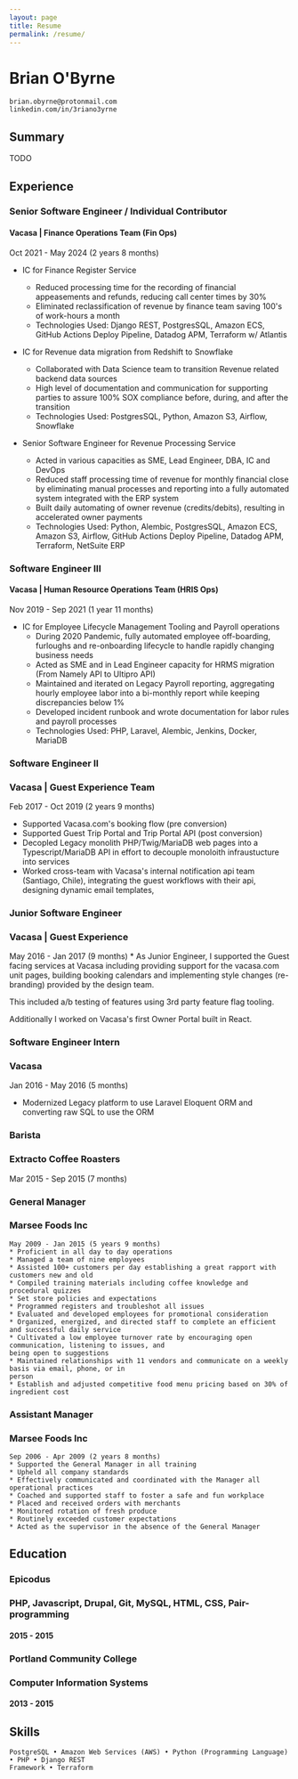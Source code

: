 ```yaml
---
layout: page
title: Resume
permalink: /resume/
---
```


# Brian O'Byrne

```
brian.obyrne@protonmail.com 
linkedin.com/in/3riano3yrne
```
## Summary

TODO 
## Experience

### Senior Software Engineer / Individual Contributor
#### Vacasa | Finance Operations Team (Fin Ops)
Oct 2021 - May 2024 (2 years 8 months)

* IC for Finance Register Service
  * Reduced processing time for the recording of financial appeasements and refunds, reducing call center times by 30% 
  * Eliminated reclassification of revenue by finance team saving 100's of work-hours a month 
  * Technologies Used: Django REST, PostgresSQL, Amazon ECS, GitHub Actions Deploy Pipeline, Datadog APM, Terraform w/ Atlantis

* IC for Revenue data migration from Redshift to Snowflake
  * Collaborated with Data Science team to transition Revenue related backend data sources
  * High level of documentation and communication for supporting parties to assure 100% SOX compliance before, during, and after the transition 
  * Technologies Used: PostgresSQL, Python, Amazon S3, Airflow, Snowflake

* Senior Software Engineer for Revenue Processing Service
  * Acted in various capacities as SME, Lead Engineer, DBA, IC and DevOps
  * Reduced staff processing time of revenue for monthly financial close by eliminating manual processes and reporting into a fully automated system integrated with the ERP system
  * Built daily automating of owner revenue (credits/debits), resulting in accelerated owner payments
  * Technologies Used: Python, Alembic, PostgresSQL, Amazon ECS, Amazon S3, Airflow, GitHub Actions Deploy Pipeline, Datadog APM, Terraform, NetSuite ERP

### Software Engineer III
#### Vacasa | Human Resource Operations Team (HRIS Ops)
Nov 2019 - Sep 2021 (1 year 11 months)

* IC for Employee Lifecycle Management Tooling and Payroll operations
  * During 2020 Pandemic, fully automated employee off-boarding, furloughs and re-onboarding lifecycle to handle rapidly changing business needs
  * Acted as SME and in Lead Engineer capacity for HRMS migration (From Namely API to Ultipro API)
  * Maintained and iterated on Legacy Payroll reporting, aggregating hourly employee labor into a bi-monthly report while keeping discrepancies below 1%
  * Developed incident runbook and wrote documentation for labor rules and payroll processes
  * Technologies Used: PHP, Laravel, Alembic, Jenkins, Docker, MariaDB
 
### Software Engineer II
### Vacasa | Guest Experience Team
Feb 2017 - Oct 2019 (2 years 9 months)

* Supported Vacasa.com's booking flow (pre conversion) 
* Supported Guest Trip Portal and Trip Portal API (post conversion)
* Decopled Legacy monolith PHP/Twig/MariaDB web pages into a Typescript/MariaDB API in effort to decouple monoloith infraustucture into services
* Worked cross-team with Vacasa's internal notification api
team (Santiago, Chile), integrating the guest workflows with their api, designing dynamic email templates, 

### Junior Software Engineer

### Vacasa | Guest Experience 
May 2016 - Jan 2017 (9 months)
* 
As Junior Engineer, I supported the Guest facing services at Vacasa including providing support for
the vacasa.com unit pages, building booking calendars and implementing style changes (re-branding)
provided by the design team.

This included a/b testing of features using 3rd party feature flag tooling.

Additionally I worked on Vacasa's first Owner Portal built in React.

### Software Engineer Intern

### Vacasa 
Jan 2016 - May 2016 (5 months)

* Modernized Legacy platform to use Laravel Eloquent ORM and converting raw SQL to use the ORM

### Barista

### Extracto Coffee Roasters

Mar 2015 - Sep 2015 (7 months)

### General Manager


### Marsee Foods Inc

```
May 2009 - Jan 2015 (5 years 9 months)
* Proficient in all day to day operations
* Managed a team of nine employees
* Assisted 100+ customers per day establishing a great rapport with customers new and old
* Compiled training materials including coffee knowledge and procedural quizzes
* Set store policies and expectations
* Programmed registers and troubleshot all issues
* Evaluated and developed employees for promotional consideration
* Organized, energized, and directed staff to complete an efficient and successful daily service
* Cultivated a low employee turnover rate by encouraging open communication, listening to issues, and
being open to suggestions
* Maintained relationships with 11 vendors and communicate on a weekly basis via email, phone, or in
person
* Establish and adjusted competitive food menu pricing based on 30% of ingredient cost
```
### Assistant Manager

### Marsee Foods Inc

```
Sep 2006 - Apr 2009 (2 years 8 months)
* Supported the General Manager in all training
* Upheld all company standards
* Effectively communicated and coordinated with the Manager all operational practices
* Coached and supported staff to foster a safe and fun workplace
* Placed and received orders with merchants
* Monitored rotation of fresh produce
* Routinely exceeded customer expectations
* Acted as the supervisor in the absence of the General Manager
```
## Education

### Epicodus

### PHP, Javascript, Drupal, Git, MySQL, HTML, CSS, Pair-programming

#### 2015 - 2015

### Portland Community College

### Computer Information Systems

#### 2013 - 2015

## Skills

```
PostgreSQL • Amazon Web Services (AWS) • Python (Programming Language) • PHP • Django REST
Framework • Terraform
```
